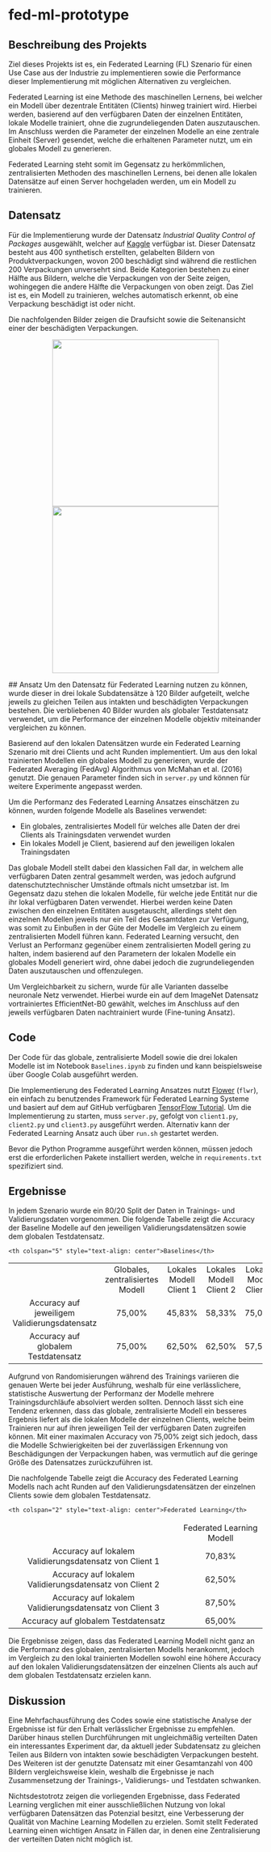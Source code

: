 # fed-ml-prototype
## Beschreibung des Projekts
Ziel dieses Projekts ist es, ein Federated Learning (FL) Szenario für einen Use Case aus der Industrie zu implementieren sowie die Performance dieser Implementierung mit möglichen Alternativen zu vergleichen. 

Federated Learning ist eine Methode des maschinellen Lernens, bei welcher ein Modell über dezentrale Entitäten (Clients) hinweg trainiert wird. Hierbei werden, basierend auf den verfügbaren Daten der einzelnen Entitäten, lokale Modelle trainiert, ohne die zugrundeliegenden Daten auszutauschen. Im Anschluss werden die Parameter der einzelnen Modelle an eine zentrale Einheit (Server) gesendet, welche die erhaltenen Parameter nutzt, um ein globales Modell zu generieren. 

Federated Learning steht somit im Gegensatz zu herkömmlichen, zentralisierten Methoden des maschinellen Lernens, bei denen alle lokalen Datensätze auf einen Server hochgeladen werden, um ein Modell zu trainieren.
## Datensatz
Für die Implementierung wurde der Datensatz *Industrial Quality Control of Packages* ausgewählt, welcher auf [Kaggle](https://www.kaggle.com/christianvorhemus/industrial-quality-control-of-packages) verfügbar ist. Dieser Datensatz besteht aus 400 synthetisch erstellten, gelabelten Bildern von Produktverpackungen, wovon 200 beschädigt sind während die restlichen 200 Verpackungen unversehrt sind. Beide Kategorien bestehen zu einer Hälfte aus Bildern, welche die Verpackungen von der Seite zeigen, wohingegen die andere Hälfte die Verpackungen von oben zeigt. Das Ziel ist es, ein Modell zu trainieren, welches automatisch erkennt, ob eine Verpackung beschädigt ist oder nicht.

Die nachfolgenden Bilder zeigen die Draufsicht sowie die Seitenansicht einer der beschädigten Verpackungen.

<p align="middle">
  <img src="./FL_Test/data/damaged/0915598067788_top.png" width="330" /> 
  <img src="./FL_Test/data/damaged/0915598067788_side.png" width="330" />
</p>
## Ansatz
Um den Datensatz für Federated Learning nutzen zu können, wurde dieser in drei lokale Subdatensätze à 120 Bilder aufgeteilt, welche jeweils zu gleichen Teilen aus intakten und beschädigten Verpackungen bestehen. Die verbliebenen 40 Bilder wurden als globaler Testdatensatz verwendet, um die Performance der einzelnen Modelle objektiv miteinander vergleichen zu können.

Basierend auf den lokalen Datensätzen wurde ein Federated Learning Szenario mit drei Clients und acht Runden implementiert. Um aus den lokal trainierten Modellen ein globales Modell zu generieren, wurde der Federated Averaging (FedAvg) Algorithmus von McMahan et al. (2016) genutzt. Die genauen Parameter finden sich in `server.py` und können für weitere Experimente angepasst werden.

Um die Performanz des Federated Learning Ansatzes einschätzen zu können, wurden folgende Modelle als Baselines verwendet:

* Ein globales, zentralisiertes Modell für welches alle Daten der drei Clients als Trainingsdaten verwendet wurden
* Ein lokales Modell je Client, basierend auf den jeweiligen lokalen Trainingsdaten

Das globale Modell stellt dabei den klassichen Fall dar, in welchem alle verfügbaren Daten zentral gesammelt werden, was jedoch aufgrund datenschutztechnischer Umstände oftmals nicht umsetzbar ist. Im Gegensatz dazu stehen die lokalen Modelle, für welche jede Entität nur die ihr lokal verfügbaren Daten verwendet. Hierbei werden keine Daten zwischen den einzelnen Entitäten ausgetauscht, allerdings steht den einzelnen Modellen jeweils nur ein Teil des Gesamtdaten zur Verfügung, was somit zu Einbußen in der Güte der Modelle im Vergleich zu einem zentralisierten Modell führen kann. Federated Learning versucht, den Verlust an Performanz gegenüber einem zentralisierten Modell gering zu halten, indem basierend auf den Parametern der lokalen Modelle ein globales Modell generiert wird, ohne dabei jedoch die zugrundeliegenden Daten auszutauschen und offenzulegen.

Um Vergleichbarkeit zu sichern, wurde für alle Varianten dasselbe neuronale Netz verwendet. Hierbei wurde ein auf dem ImageNet Datensatz vortrainiertes EfficientNet-B0 gewählt, welches im Anschluss auf den jeweils verfügbaren Daten nachtrainiert wurde (Fine-tuning Ansatz).
## Code
Der Code für das globale, zentralisierte Modell sowie die drei lokalen Modelle ist im Notebook `Baselines.ipynb` zu finden und kann beispielsweise über Google Colab ausgeführt werden. 

Die Implementierung des Federated Learning Ansatzes nutzt [Flower](https://github.com/adap/flower) (`flwr`), ein einfach zu benutzendes Framework für Federated Learning Systeme und basiert auf dem auf GitHub verfügbaren [TensorFlow Tutorial](https://github.com/adap/flower/tree/main/examples/advanced_tensorflow). Um die Implementierung zu starten, muss `server.py`, gefolgt von `client1.py`, `client2.py` und `client3.py` ausgeführt werden. Alternativ kann der Federated Learning Ansatz auch über `run.sh` gestartet werden.

Bevor die Python Programme ausgeführt werden können, müssen jedoch erst die erforderlichen Pakete installiert werden, welche in `requirements.txt` spezifiziert sind.

## Ergebnisse
In jedem Szenario wurde ein 80/20 Split der Daten in Trainings- und Validierungsdaten vorgenommen. Die folgende Tabelle zeigt die Accuracy der Baseline Modelle auf den jeweiligen Validierungsdatensätzen sowie dem globalen Testdatensatz. 

<table>
<thead>
  <tr>

    <th colspan="5" style="text-align: center">Baselines</th>
  </tr>
</thead>
<tbody>
  <tr>
    <td style="text-align: center"></td>
    <td style="text-align: center">Globales, zentralisiertes Modell</td>
    <td style="text-align: center">Lokales Modell Client 1</td>
    <td style="text-align: center">Lokales Modell Client 2</td>
    <td style="text-align: center">Lokales Modell Client 3</td>
  </tr>
  <tr>
     <td style="text-align: center">Accuracy auf jeweiligem Validierungsdatensatz</td>
    <td style="text-align: center">75,00%</td>
    <td style="text-align: center">45,83%</td>
    <td style="text-align: center">58,33%</td>
    <td style="text-align: center">75,00%</td>
  </tr>
  <tr>
    <td style="text-align: center">Accuracy auf globalem Testdatensatz</td>
    <td style="text-align: center">75,00%</td>
    <td style="text-align: center">62,50%</td>
    <td style="text-align: center">62,50%</td>
    <td style="text-align: center">57,50%</td>
  </tr>
</tbody>
</table>

Aufgrund von Randomisierungen während des Trainings variieren die genauen Werte bei jeder Ausführung, weshalb für eine verlässlichere, statistische Auswertung der Performanz der Modelle mehrere Trainingsdurchläufe absolviert werden sollten. Dennoch lässt sich eine Tendenz erkennen, dass das globale, zentralisierte Modell ein besseres Ergebnis liefert als die lokalen Modelle der einzelnen Clients, welche beim Trainieren nur auf ihren jeweiligen Teil der verfügbaren Daten zugreifen können. Mit einer maximalen Accuracy von 75,00% zeigt sich jedoch, dass die Modelle Schwierigkeiten bei der zuverlässigen Erkennung von Beschädigungen der Verpackungen haben, was vermutlich auf die geringe Größe des Datensatzes zurückzuführen ist.

Die nachfolgende Tabelle zeigt die Accuracy des Federated Learning Modells nach acht Runden auf den Validierungsdatensätzen der einzelnen Clients sowie dem globalen Testdatensatz.

<table>
<thead>
  <tr>

    <th colspan="2" style="text-align: center">Federated Learning</th>
  </tr>
</thead>
<tbody>
  <tr>
    <td style="text-align: center"></td>
    <td style="text-align: center">Federated Learning Modell</td>

  </tr>
  <tr>
    <td style="text-align: center">Accuracy auf lokalem Validierungsdatensatz von Client 1</td>
    <td style="text-align: center">70,83%</td>
  </tr>
  <tr>
    <td style="text-align: center">Accuracy auf lokalem Validierungsdatensatz von Client 2</td>
    <td style="text-align: center">62,50%</td>
  </tr>
  <tr>
    <td style="text-align: center">Accuracy auf lokalem Validierungsdatensatz von Client 3</td>
    <td style="text-align: center">87,50%</td>
  </tr>
  <tr>
    <td style="text-align: center">Accuracy auf globalem Testdatensatz</td>
    <td style="text-align: center">65,00%</td>
  </tr>
</tbody>
</table>

Die Ergebnisse zeigen, dass das Federated Learning Modell nicht ganz an die Performanz des globalen, zentralisierten Modells herankommt, jedoch im Vergleich zu den lokal trainierten Modellen sowohl eine höhere Accuracy auf den lokalen Validierungsdatensätzen der einzelnen Clients als auch auf dem globalen Testdatensatz erzielen kann. 
## Diskussion
Eine Mehrfachausführung des Codes sowie eine statistische Analyse der Ergebnisse ist für den Erhalt verlässlicher Ergebnisse zu empfehlen. Darüber hinaus stellen Durchführungen mit ungleichmäßig verteilten Daten ein interessantes Experiment dar, da aktuell jeder Subdatensatz zu gleichen Teilen aus Bildern von intakten sowie beschädigten Verpackungen besteht. Des Weiteren ist der genutzte Datensatz mit einer Gesamtanzahl von 400 Bildern vergleichsweise klein, weshalb die Ergebnisse je nach Zusammensetzung der Trainings-, Validierungs- und Testdaten schwanken.

Nichtsdestotrotz zeigen die vorliegenden Ergebnisse, dass Federated Learning verglichen mit einer ausschließlichen Nutzung von lokal verfügbaren Datensätzen das Potenzial besitzt, eine Verbesserung der Qualität von Machine Learning Modellen zu erzielen. Somit stellt Federated Learning einen wichtigen Ansatz in Fällen dar, in denen eine Zentralisierung der verteilten Daten nicht möglich ist.